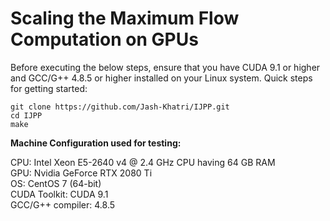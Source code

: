# Scaling the Maximum Flow Computation on GPUs
Before executing the below steps, ensure that you have CUDA 9.1 or higher and GCC/G++ 4.8.5 or higher installed on your Linux system. Quick steps for getting started:
```
git clone https://github.com/Jash-Khatri/IJPP.git
cd IJPP
make
```
**Machine Configuration used for testing:**

CPU: Intel Xeon E5-2640 v4 @ 2.4 GHz CPU having 64 GB RAM \
GPU: Nvidia GeForce RTX 2080 Ti \
OS: CentOS 7 (64-bit) \
CUDA Toolkit: CUDA 9.1 \
GCC/G++ compiler: 4.8.5 
